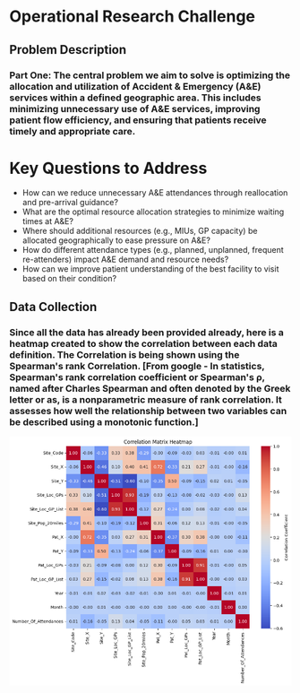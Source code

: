 # Operational Research Challenge

## Problem Description
### Part One: The central problem we aim to solve is optimizing the allocation and utilization of Accident & Emergency (A&E) services within a defined geographic area. This includes minimizing unnecessary use of A&E services, improving patient flow efficiency, and ensuring that patients receive timely and appropriate care.

# Key Questions to Address
 - How can we reduce unnecessary A&E attendances through reallocation and pre-arrival guidance?
 - What are the optimal resource allocation strategies to minimize waiting times at A&E?
 - Where should additional resources (e.g., MIUs, GP capacity) be allocated geographically to ease pressure on A&E?
 - How do different attendance types (e.g., planned, unplanned, frequent re-attenders) impact A&E demand and resource needs?
 - How can we improve patient understanding of the best facility to visit based on their condition?


## Data Collection
### Since all the data has already been provided already, here is a heatmap created to show the correlation between each data definition. The Correlation is being shown using the Spearman's rank Correlation. [From google - In statistics, Spearman's rank correlation coefficient or Spearman's ρ, named after Charles Spearman and often denoted by the Greek letter or as, is a nonparametric measure of rank correlation. It assesses how well the relationship between two variables can be described using a monotonic function.]

![Correlation Matrix](output.png)

